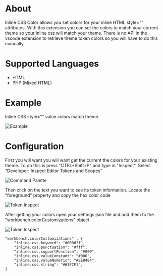 # About

Inline CSS Color allows you set colors for your inline HTML style="" attributes. With this extension you can set the colors to match your current theme so your inline css will match your theme.
There is no API in the vscode extension to retrieve theme token colors so you will have to do this manually.

# Supported Languages

- HTML
- PHP (Mixed HTML)

# Example

Inline CSS style="" value colors match theme.

![Example](https://raw.githubusercontent.com/outofsync42/inline-css-color/master/images/example1.png)

# Configuration

First you will want you will want get the current the colors for your existing theme. To do this is press "CTRL+Shift+P" and type in "Inspect".
Select "Developer: Inspect Editor Tokens and Scopes"

![Command Palette](https://raw.githubusercontent.com/outofsync42/inline-css-color/master/images/command-palette-inspect.png)

Then click on the text you want to see its token information. Locate the "foreground" property and copy the hex color code

![Token Inspect](https://raw.githubusercontent.com/outofsync42/inline-css-color/master/images/token-color.png)

After getting your colors open your settings.json file and add them to the "workbench.colorCustomizations" object.

![Token Inspect](https://raw.githubusercontent.com/outofsync42/inline-css-color/master/images/settings.png)

```
"workbench.colorCustomizations" : {
	"inline.css.keyword": "#0000ff",
	"inline.css.punctuation": "#fff",
	"inline.css.supportFunction": "#000",
	"inline.css.valueConstant": "#000",
	"inline.css.valueNumeric": "#EE8484",
	"inline.css.string": "#63ECF1",
}
```
